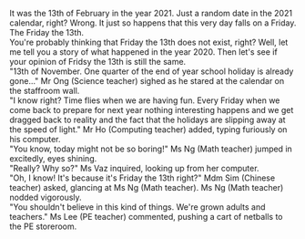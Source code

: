   It was the 13th of February in the year 2021. Just a random date in the 2021 calendar, right? Wrong. It just so happens that this very day falls on a Friday. The Friday the 13th. <br/>
  You're probably thinking that Friday the 13th does not exist, right? Well, let me tell you a story of what happened in the year 2020. Then let's see if your opinion of Fridsy the 13th is still the same. <br/> 
  "13th of November. One quarter of the end of year school holiday is already gone..." Mr Ong (Science teacher) sighed as he stared at the calendar on the staffroom wall. <br/>
  "I know right? Time flies when we are having fun. Every Friday when we come back to prepare for next year nothing interesting happens and we get dragged back to reality and the fact that the holidays are slipping away at the speed of light." Mr Ho (Computing teacher) added, typing furiously on his computer. <br/>
  "You know, today might not be so boring!" Ms Ng (Math teacher) jumped in excitedly, eyes shining. <br/>
  "Really? Why so?" Ms Vaz inquired, looking up from her computer. <br/>
  "Oh, I know! It's because it's Friday the 13th right?" Mdm Sim (Chinese teacher) asked, glancing at Ms Ng (Math teacher). Ms Ng (Math teacher) nodded vigorously. <br/>
  "You shouldn't believe in this kind of things. We're grown adults and teachers." Ms Lee (PE teacher) commented, pushing a cart of netballs to the PE storeroom. <br/>
